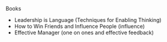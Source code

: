Books
- Leadership is Language (Techniques for Enabling Thinking)
- How to Win Friends and Influence People (influence)
- Effective Manager (one on ones and effective feedback)
